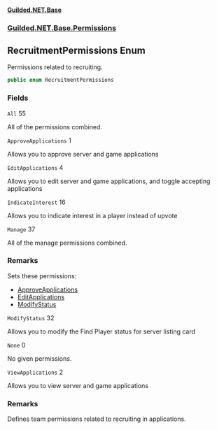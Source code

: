 
#### [Guilded.NET.Base](Guilded_NET_Base 'Guilded.NET.Base')
### [Guilded.NET.Base.Permissions](Guilded_NET_Base#Guilded_NET_Base_Permissions 'Guilded.NET.Base.Permissions')
## RecruitmentPermissions Enum

Permissions related to recruiting.
```csharp
public enum RecruitmentPermissions
```
### Fields

<a name='Guilded_NET_Base_Permissions_RecruitmentPermissions_All'></a>
`All` 55

All of the permissions combined.

<a name='Guilded_NET_Base_Permissions_RecruitmentPermissions_ApproveApplications'></a>
`ApproveApplications` 1

Allows you to approve server and game applications

<a name='Guilded_NET_Base_Permissions_RecruitmentPermissions_EditApplications'></a>
`EditApplications` 4

Allows you to edit server and game applications, and toggle accepting applications

<a name='Guilded_NET_Base_Permissions_RecruitmentPermissions_IndicateInterest'></a>
`IndicateInterest` 16

Allows you to indicate interest in a player instead of upvote

<a name='Guilded_NET_Base_Permissions_RecruitmentPermissions_Manage'></a>
`Manage` 37

All of the manage permissions combined.

### Remarks
  
Sets these permissions:  
- [ApproveApplications](RecruitmentPermissions#Guilded_NET_Base_Permissions_RecruitmentPermissions_ApproveApplications 'Guilded.NET.Base.Permissions.RecruitmentPermissions.ApproveApplications')  
- [EditApplications](RecruitmentPermissions#Guilded_NET_Base_Permissions_RecruitmentPermissions_EditApplications 'Guilded.NET.Base.Permissions.RecruitmentPermissions.EditApplications')  
- [ModifyStatus](RecruitmentPermissions#Guilded_NET_Base_Permissions_RecruitmentPermissions_ModifyStatus 'Guilded.NET.Base.Permissions.RecruitmentPermissions.ModifyStatus')

<a name='Guilded_NET_Base_Permissions_RecruitmentPermissions_ModifyStatus'></a>
`ModifyStatus` 32

Allows you to modify the Find Player status for server listing card

<a name='Guilded_NET_Base_Permissions_RecruitmentPermissions_None'></a>
`None` 0

No given permissions.

<a name='Guilded_NET_Base_Permissions_RecruitmentPermissions_ViewApplications'></a>
`ViewApplications` 2

Allows you to view server and game applications

### Remarks
  
Defines team permissions related to recruiting in applications.